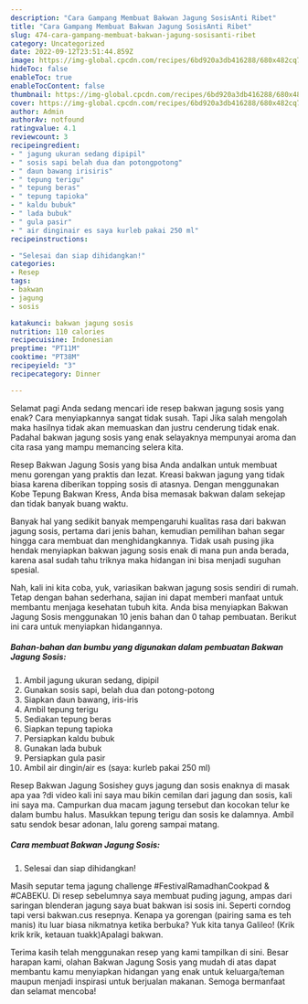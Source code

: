 ```yaml
---
description: "Cara Gampang Membuat Bakwan Jagung SosisAnti Ribet"
title: "Cara Gampang Membuat Bakwan Jagung SosisAnti Ribet"
slug: 474-cara-gampang-membuat-bakwan-jagung-sosisanti-ribet
category: Uncategorized
date: 2022-09-12T23:51:44.859Z
image: https://img-global.cpcdn.com/recipes/6bd920a3db416288/680x482cq70/bakwan-jagung-sosis-foto-resep-utama.jpg
hideToc: false
enableToc: true
enableTocContent: false
thumbnail: https://img-global.cpcdn.com/recipes/6bd920a3db416288/680x482cq70/bakwan-jagung-sosis-foto-resep-utama.jpg
cover: https://img-global.cpcdn.com/recipes/6bd920a3db416288/680x482cq70/bakwan-jagung-sosis-foto-resep-utama.jpg
author: Admin
authorAv: notfound
ratingvalue: 4.1
reviewcount: 3
recipeingredient:
- " jagung ukuran sedang dipipil"
- " sosis sapi belah dua dan potongpotong"
- " daun bawang irisiris"
- " tepung terigu"
- " tepung beras"
- " tepung tapioka"
- " kaldu bubuk"
- " lada bubuk"
- " gula pasir"
- " air dinginair es saya kurleb pakai 250 ml"
recipeinstructions:

- "Selesai dan siap dihidangkan!"
categories:
- Resep
tags:
- bakwan
- jagung
- sosis

katakunci: bakwan jagung sosis 
nutrition: 110 calories
recipecuisine: Indonesian
preptime: "PT11M"
cooktime: "PT38M"
recipeyield: "3"
recipecategory: Dinner

---
```



Selamat pagi Anda sedang mencari ide resep bakwan jagung sosis yang enak? Cara menyiapkannya sangat tidak susah. Tapi Jika salah mengolah maka hasilnya tidak akan memuaskan dan justru cenderung tidak enak. Padahal bakwan jagung sosis yang enak selayaknya mempunyai aroma dan cita rasa yang mampu memancing selera kita.


Resep Bakwan Jagung Sosis yang bisa Anda andalkan untuk membuat menu gorengan yang praktis dan lezat. Kreasi bakwan jagung yang tidak biasa karena diberikan topping sosis di atasnya. Dengan menggunakan Kobe Tepung Bakwan Kress, Anda bisa memasak bakwan dalam sekejap dan tidak banyak buang waktu.

Banyak hal yang sedikit banyak mempengaruhi kualitas rasa dari bakwan jagung sosis, pertama dari jenis bahan, kemudian pemilihan bahan segar hingga cara membuat dan menghidangkannya. Tidak usah pusing jika hendak menyiapkan bakwan jagung sosis enak di mana pun anda berada, karena asal sudah tahu triknya maka hidangan ini bisa menjadi suguhan spesial.


Nah, kali ini kita coba, yuk, variasikan bakwan jagung sosis sendiri di rumah. Tetap dengan bahan sederhana, sajian ini dapat memberi manfaat untuk membantu menjaga kesehatan tubuh kita. Anda bisa menyiapkan Bakwan Jagung Sosis menggunakan 10 jenis bahan dan 0 tahap pembuatan. Berikut ini cara untuk menyiapkan hidangannya.

<!--inarticleads1-->

##### Bahan-bahan dan bumbu yang digunakan dalam pembuatan Bakwan Jagung Sosis:

1. Ambil  jagung ukuran sedang, dipipil
1. Gunakan  sosis sapi, belah dua dan potong-potong
1. Siapkan  daun bawang, iris-iris
1. Ambil  tepung terigu
1. Sediakan  tepung beras
1. Siapkan  tepung tapioka
1. Persiapkan  kaldu bubuk
1. Gunakan  lada bubuk
1. Persiapkan  gula pasir
1. Ambil  air dingin/air es (saya: kurleb pakai 250 ml)


Resep Bakwan Jagung Sosishey guys jagung dan sosis enaknya di masak apa yaa ?di video kali ini saya mau bikin cemilan dari jagung dan sosis, kali ini saya ma. Campurkan dua macam jagung tersebut dan kocokan telur ke dalam bumbu halus. Masukkan tepung terigu dan sosis ke dalamnya. Ambil satu sendok besar adonan, lalu goreng sampai matang. 

<!--inarticleads2-->

##### Cara membuat Bakwan Jagung Sosis:


1. Selesai dan siap dihidangkan!

Masih seputar tema jagung challenge #FestivalRamadhanCookpad &amp; #CABEKU. Di resep sebelumnya saya membuat puding jagung, ampas dari saringan blenderan jagung saya buat bakwan isi sosis ini. Seperti corndog tapi versi bakwan.cus resepnya. Kenapa ya gorengan (pairing sama es teh manis) itu luar biasa nikmatnya ketika berbuka? Yuk kita tanya Galileo! (Krik krik krik, ketauan tuakk)Apalagi bakwan. 

Terima kasih telah menggunakan resep yang kami tampilkan di sini. Besar harapan kami, olahan Bakwan Jagung Sosis yang mudah di atas dapat membantu kamu menyiapkan hidangan yang enak untuk keluarga/teman maupun menjadi inspirasi untuk berjualan makanan. Semoga bermanfaat dan selamat mencoba!
